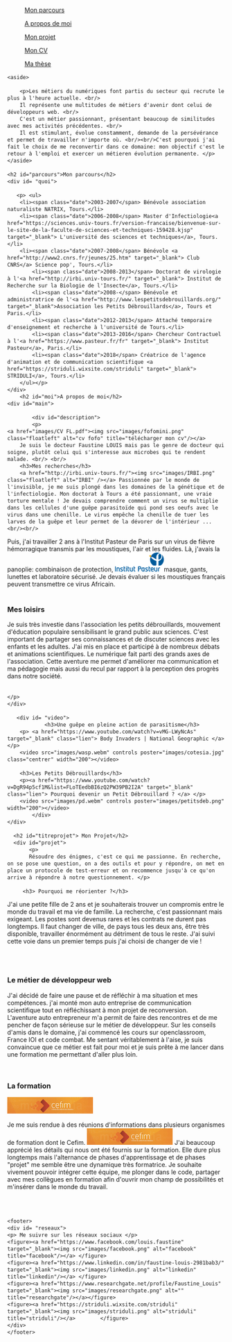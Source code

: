 
<html>
			<meta charset="utf-8"/>
			<link rel="stylesheet" href="style.css" />
	

<body>
<nav>
		<figure><a href="#parcours">Mon parcours</a></figure>
		<figure><a href="#moi">A propos de moi</a></figure>	
		<figure><a href="#titreprojet">Mon projet</a></figure>	
            	<figure><a href="images/CV FL.pdf" target="_blank">Mon CV</a></figure>
		<figure><a href="https://www.theses.fr/2013TOUR4037" target="_blank">Ma thèse</a></figure>
	 </nav>
<div id="container">
		
	<aside>
             
		<p>Les métiers du numériques font partis du secteur qui recrute le plus à l'heure actuelle. <br/>
		Il représente une multitudes de métiers d'avenir dont celui de développeurs web. <br/>
		C'est un métier passionnant, présentant beaucoup de similitudes avec mes activités précédentes. <br/>
		Il est stimulant, évolue constamment, demande de la persévérance et permet de travailler n'importe où. <br/><br/>C'est pourquoi j'ai fait le choix de me reconvertir dans ce domaine: mon objectif c'est le retour à l'emploi et exercer un métieren évolution permanente. </p>
	</aside>
	
	<h2 id="parcours">Mon parcours</h2>
	<div id= "quoi">
	   
	   <p> <ul>
		<li><span class="date">2003-2007</span> Bénévole association naturaliste NATRIX, Tours.</li>
		<li><span class="date">2006-2008</span> Master d'Infectiologie<a href="https://sciences.univ-tours.fr/version-francaise/bienvenue-sur-le-site-de-la-faculte-de-sciences-et-techniques-159428.kjsp" target="_blank"> L'université des sciences et techniques</a>, Tours.</li>
		<li><span class="date">2007-2008</span> Bénévole <a href="http://www2.cnrs.fr/jeunes/25.htm" target="_blank"> Club CNRS</a> Science pop', Tours.</li>
			<li><span class="date">2008-2013</span> Doctorat de virologie à l'<a href="http://irbi.univ-tours.fr/" target="_blank"> Institut de Recherche sur la Biologie de l'Insecte</a>, Tours.</li>
			<li><span class="date">2008-</span> Bénévole et administratrice de l'<a href="http://www.lespetitsdebrouillards.org/" target="_blank">Association les Petits Débrouillards</a>, Tours et Paris.</li>
			<li><span class="date">2012-2013</span> Attaché temporaire d'enseignement et recherche à l'université de Tours.</li>
			<li><span class="date">2013-2016</span> Chercheur Contractuel à l'<a href="https://www.pasteur.fr/fr" target="_blank"> Institut Pasteur</a>, Paris.</li>
			<li><span class="date">2018</span> Créatrice de l'agence d'animation et de communication scientifique <a href="https://striduli.wixsite.com/striduli" target="_blank"> STRIDULI</a>, Tours.</li>
		</ul></p>
	</div>
	    <h2 id="moi">A propos de moi</h2>
	<div id="main">
	   
            <div id="description">
		    <p>
	<a href="images/CV FL.pdf"><img src="images/fofomini.png" class="floatleft" alt="cv fofo" title="télécharger mon cv"/></a>
		Je suis le docteur Faustine LOUIS mais pas le genre de docteur qui soigne, plutôt celui qui s'interesse aux microbes qui te rendent malade. <br/> <br/>
		<h3>Mes recherches</h3>
		<a href="http://irbi.univ-tours.fr/"><img src="images/IRBI.png" class="floatleft" alt="IRBI" /></a> Passionnée par le monde de l'invisible, je me suis plongé dans les domaines de la génétique et de l'infectiologie. Mon doctorat à Tours a été passionnant, une vraie torture mentale ! Je devais comprendre comment un virus se multiplie dans les cellules d'une guêpe parasitoïde qui pond ses oeufs avec le virus dans une chenille. Le virus empêche la chenille de tuer les larves de la guêpe et leur permet de la dévorer de l'intérieur ... <br/><br/> 
Puis, j'ai travailler 2 ans à l'Institut Pasteur de Paris sur un virus de fièvre hémorragique transmis par les moustiques, l'air et les fluides. Là, j'avais la panoplie: combinaison de protection, <a href="https://www.pasteur.fr/"><img src="images/IP.png" class="floatright" alt="pasteur" /></a>masque, gants, lunettes et laboratoire sécurisé. Je devais évaluer si les moustiques français peuvent transmettre ce virus Africain. <br/><br/>
		<h3>Mes loisirs</h3>
<a href="images/insect.jpg" class="floatleft" alt="insect" /></a>
Je suis très investie dans l'association les petits débrouillards, mouvement d'éducation populaire sensibilisant le grand public aux sciences. C'est important de partager ses connaissances et de discuter sciences avec les enfants et les adultes. J'ai mis en place et participé à de nombreux débats et animations scientifiques. Le numérique fait parti  des grands axes de l'association. Cette aventure me permet d'améliorer ma communication et ma pédagogie mais aussi du recul par rapport à la perception des progrès dans notre société. <br/><br/>
	
	</p>
	</div>
	
	   <div id= "video">
                <h3>Une guêpe en pleine action de parasitisme</h3>
		<p> <a href="https://www.youtube.com/watch?v=vMG-LWyNcAs" target="_blank" class="lien"> Body Invaders | National Geographic </a> </p>
		<video src="images/wasp.webm" controls poster="images/cotesia.jpg" class="centrer" width="200"></video>
		
		<h3>Les Petits Débrouillards</h3>
		<p><a href="https://www.youtube.com/watch?v=DgR94p5cf1M&list=FLoTEedbBI6zQ2PW39PB2I2A" target="_blank" class="lien"> Pourquoi devenir un Petit Débrouillard ? </a> </p>
		<video src="images/pd.webm" controls poster="images/petitsdeb.png" width="200"></video>
            </div>
	</div>	

	  <h2 id="titreprojet"> Mon Projet</h2>
	  <div id="projet">
		   <p>
		   Résoudre des énigmes, c'est ce qui me passionne. En recherche, on se pose une question, on a des outils et pour y répondre, on met en place un protocole de test-erreur et on recommence jusqu'à ce qu'on arrive à répondre à notre questionnement. </p>
		 
		 <h3> Pourquoi me réorienter ?</h3> 
		  
<p>J'ai une petite fille de 2 ans et je souhaiterais trouver un compromis entre le monde du travail et ma vie de famille. La recherche, c'est passionnant mais exigeant. Les postes sont devenus rares et les contrats ne durent pas longtemps. Il faut changer de ville, de pays tous les deux ans, être très disponible, travailler énormément au détriment de tous le reste. J'ai suivi cette voie dans un premier temps puis j'ai choisi de changer de vie ! </p><br /><br /> 

<h3>Le métier de développeur web</h3>
<p>J'ai décidé de faire une pause et de réfléchir à ma situation et mes compétences. j'ai monté mon auto entreprise de communication scientifique tout en réfléchissant à mon projet de reconversion. <br/> L'aventure auto entrepreneur m'a permit de faire des rencontres et de me pencher de façon sérieuse sur le métier de développeur. Sur les conseils d'amis dans le domaine, j'ai commencé les cours sur openclassroom, France IOI et code combat. Me sentant véritablement à l'aise, je suis convaincue que ce métier est fait pour moi et je suis prête à me lancer dans une formation me permettant d'aller plus loin.</p><br/>

<h3> La formation</h3>
<a href="https://www.cefim.eu/"><img src="images/cefim.png" class="floatleft" alt="cefim" target="_blank"/></a> 
<p>Je me suis rendue à des réunions d'informations dans plusieurs organismes de formation dont le Cefim. <a href="https://www.cefim.eu/"><img src="images/cefim.png" class="floatleft" alt="cefim" target="_blank"/></a> J'ai beaucoup apprécié les détails qui nous ont été fournis sur la formation. Elle dure plus longtemps mais l'alternance de phases d'apprentissage et de phases "projet" me semble être une dynamique très formatrice. Je souhaite vivement pouvoir intégrer cette équipe, me plonger dans le code, partager avec mes collègues en formation afin d'ouvrir mon champ de possibilités et m'insérer dans le monde du travail.   
</p>
	</div>
<br/><br/>
</div>	

	<footer>
	<div id= "reseaux">
	<p> Me suivre sur les réseaux sociaux </p>
	<figure><a href="https://www.facebook.com/louis.faustine" target="_blank"><img src="images/facebook.png" alt="facebook" title="facebook"/></a> </figure>
	<figure><a href="https://www.linkedin.com/in/faustine-louis-2981bab3/" target="_blank"><img src="images/linkedin.png" alt="linkedin" title="linkedin"/></a> </figure>
	<figure><a href="https://www.researchgate.net/profile/Faustine_Louis" target="_blank"><img src="images/researchgate.png" alt="" title="researchgate"/></a></figure> 
	<figure><a href="https://striduli.wixsite.com/striduli" target="_blank"><img src="images/striduli.png" alt="striduli" title="striduli"/></a> 		</figure>				
	</div>	
	</footer>
	


